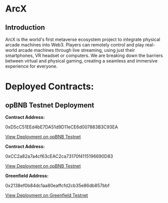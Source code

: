 # ArcX

## Introduction
ArcX is the world's first metaverse ecosystem project to integrate physical arcade machines into Web3. Players can remotely control and play real-world arcade machines through live streaming, using just their smartphones, VR headset or computers. We are breaking down the barriers between virtual and physical gaming, creating a seamless and immersive experience for everyone.


# Deployed Contracts:

## opBNB Testnet Deployment

**Contract Address:**

0xD5cC51EEd4bE7DA51d9D11eCE6d007883B3C93EA

[View Deployment on opBNB Testnet](https://opbnb-testnet.bscscan.com/address/0xD5cC51EEd4bE7DA51d9D11eCE6d007883B3C93EA)

**Contract Address:**

0xCC2a82a7a4cf63cEAC2ca73170f4115196690D83

[View Deployment on opBNB Testnet](https://opbnb-testnet.bscscan.com/address/0xCC2a82a7a4cf63cEAC2ca73170f4115196690D83)

**Greenfield Address:**

0x2138ef0b84dc1aa80eaffcfd2cb35e86db857bbf

[View Deployment on Greenfield Testnet](https://testnet.greenfieldscan.com/account/0x2138ef0b84dc1aa80eaffcfd2cb35e86db857bbf)
